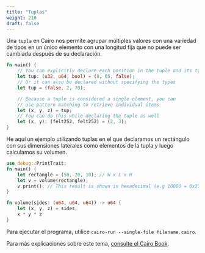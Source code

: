 ```yaml
---
title: "Tuplas"
weight: 210
draft: false
---
```


Una `tupla` en Cairo nos permite agrupar múltiples valores con una variedad de tipos en un único elemento con una longitud fija que no puede ser cambiada después de su declaración.

```rust {.codebox}
fn main() {
    // You can explicitly declare each position in the tuple and its type
    let tup: (u32, u64, bool) = (8, 65, false);
    // Or it can also be declared without specifying the types
    let tup = (false, 2, 70);

    // Because a tuple is considered a single element, you can
    // use pattern matching to retrieve individual items
    let (x, y, z) = tup; 
    // You can do this while declaring the tuple as well
    let (x, y): (felt252, felt252) = (2, 3);
}
```

He aquí un ejemplo utilizando tuplas en el que declaramos un rectángulo con sus dimensiones laterales como elementos de la tupla y luego calculamos su volumen.

```rust {.codebox}
use debug::PrintTrait;
fn main() {
    let rectangle = (50, 20, 10); // W x L x H
    let v = volume(rectangle);
    v.print(); // This result is shown in hexadecimal (e.g 10000 = 0x2710)
}

fn volume(sides: (u64, u64, u64)) -> u64 {
    let (x, y, z) = sides;
    x * y * z
}
```
Para ejecutar el programa, utilice `cairo-run --single-file filename.cairo`.

Para más explicaciones sobre este tema, [consulte el Cairo Book](https://cairo-book.github.io/ch02-02-data-types.html?highlight=tuple#the-tuple-type).
